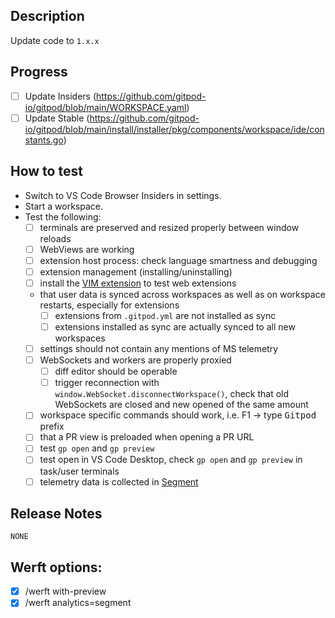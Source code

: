 ## Description
Update code to `1.x.x`

## Progress

- [ ] Update Insiders  (https://github.com/gitpod-io/gitpod/blob/main/WORKSPACE.yaml)
- [ ] Update Stable (https://github.com/gitpod-io/gitpod/blob/main/install/installer/pkg/components/workspace/ide/constants.go)

## How to test

- Switch to VS Code Browser Insiders in settings.
- Start a workspace.
- Test the following:
  - [ ] terminals are preserved and resized properly between window reloads
  - [ ] WebViews are working
  - [ ] extension host process: check language smartness and debugging 
  - [ ] extension management (installing/uninstalling)
  - [ ] install the [VIM extension](https://open-vsx.org/extension/vscodevim/vim) to test web extensions
  - that user data is synced across workspaces as well as on workspace restarts, especially for extensions
     - [ ] extensions from `.gitpod.yml` are not installed as sync
     - [ ] extensions installed as sync are actually synced to all new workspaces
  - [ ] settings should not contain any mentions of MS telemetry
  - [ ] WebSockets and workers are properly proxied
     - [ ] diff editor should be operable
     - [ ] trigger reconnection with `window.WebSocket.disconnectWorkspace()`, check that old WebSockets are closed and new opened of the same amount
  - [ ] workspace specific commands should work, i.e. F1 → type <kbd>Gitpod</kbd> prefix
  - [ ] that a PR view is preloaded when opening a PR URL
  - [ ] test `gp open` and `gp preview`
  - [ ] test open in VS Code Desktop, check `gp open` and `gp preview` in task/user terminals
  - [ ] telemetry data is collected in [Segment](https://app.segment.com/gitpod/sources/staging_trusted/debugger)

## Release Notes
<!--
  Add entries for the CHANGELOG.md or "NONE" if there aren't any user facing changes.
  Each line becomes a separate entry.
  Format: [!<optional for breaking>] <description>
  Example: !basic auth is no longer supported
  See https://www.notion.so/gitpod/Release-Notes-513a74fdd23b4cb1b3b3aefb1d34a3e0
-->
```release-note
NONE
```

## Werft options:

- [x] /werft with-preview
- [x] /werft analytics=segment
